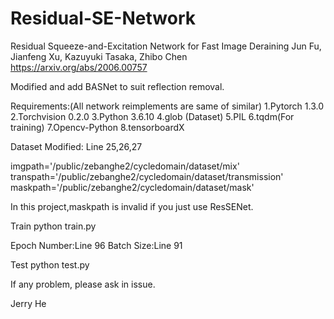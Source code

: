 # Residual-SE-Network

Residual Squeeze-and-Excitation Network for Fast Image Deraining
Jun Fu, Jianfeng Xu, Kazuyuki Tasaka, Zhibo Chen
https://arxiv.org/abs/2006.00757

Modified and add BASNet to suit reflection removal.

Requirements:(All network reimplements are same of similar)
1.Pytorch 1.3.0
2.Torchvision 0.2.0
3.Python 3.6.10
4.glob
(Dataset)
5.PIL
6.tqdm(For training)
7.Opencv-Python
8.tensorboardX


Dataset Modified:
Line 25,26,27

imgpath='/public/zebanghe2/cycledomain/dataset/mix'
transpath='/public/zebanghe2/cycledomain/dataset/transmission'
maskpath='/public/zebanghe2/cycledomain/dataset/mask'

In this project,maskpath is invalid if you just use ResSENet.

Train
python train.py

Epoch Number:Line 96
Batch Size:Line 91

Test
python test.py

If any problem, please ask in issue.

Jerry He
